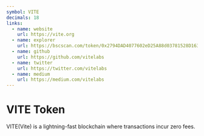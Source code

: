 ```yaml
---
symbol: VITE
decimals: 18
links:
  - name: website
    url: https://vite.org
  - name: explorer
    url: https://bscscan.com/token/0x2794DAD4077602eD25A88d03781528D1637898B4
  - name: github
    url: https://github.com/vitelabs
  - name: twitter
    url: https://twitter.com/vitelabs
  - name: medium
    url: https://medium.com/vitelabs
---
```


# VITE Token

VITE(Vite) is a lightning-fast blockchain where transactions incur zero fees.
